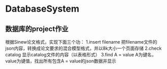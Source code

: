 # DatabaseSystem
## 数据库的project作业
根据Sinew论文格式，实现下面三个功：
1.insert filename
  把filename文件的json内容，转换成论文要求的混合模型格式，并以8k大小一个页面存储
2.check catalog
  显示catalog文件的内容（以表格形式）
3.find A = value
  A为键名，value为键值，找出所有包含A = value的json数据并显示
